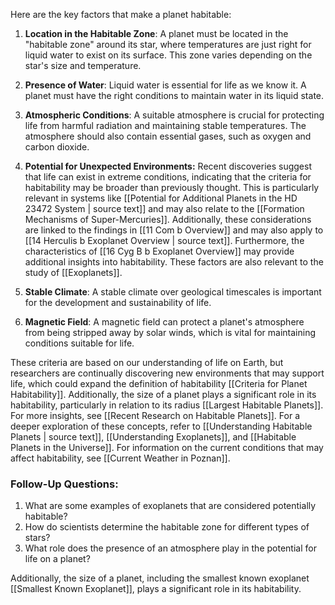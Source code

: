 Here are the key factors that make a planet habitable:

1. **Location in the Habitable Zone**: A planet must be located in the "habitable zone" around its star, where temperatures are just right for liquid water to exist on its surface. This zone varies depending on the star's size and temperature.

2. **Presence of Water**: Liquid water is essential for life as we know it. A planet must have the right conditions to maintain water in its liquid state.

3. **Atmospheric Conditions**: A suitable atmosphere is crucial for protecting life from harmful radiation and maintaining stable temperatures. The atmosphere should also contain essential gases, such as oxygen and carbon dioxide.

4. **Potential for Unexpected Environments:** Recent discoveries suggest that life can exist in extreme conditions, indicating that the criteria for habitability may be broader than previously thought. This is particularly relevant in systems like [[Potential for Additional Planets in the HD 23472 System | source text]] and may also relate to the [[Formation Mechanisms of Super-Mercuries]]. Additionally, these considerations are linked to the findings in [[11 Com b Overview]] and may also apply to [[14 Herculis b Exoplanet Overview | source text]]. Furthermore, the characteristics of [[16 Cyg B b Exoplanet Overview]] may provide additional insights into habitability. These factors are also relevant to the study of [[Exoplanets]].

5. **Stable Climate**: A stable climate over geological timescales is important for the development and sustainability of life.

6. **Magnetic Field**: A magnetic field can protect a planet's atmosphere from being stripped away by solar winds, which is vital for maintaining conditions suitable for life.

These criteria are based on our understanding of life on Earth, but researchers are continually discovering new environments that may support life, which could expand the definition of habitability [[Criteria for Planet Habitability]]. Additionally, the size of a planet plays a significant role in its habitability, particularly in relation to its radius [[Largest Habitable Planets]]. For more insights, see [[Recent Research on Habitable Planets]]. For a deeper exploration of these concepts, refer to [[Understanding Habitable Planets | source text]], [[Understanding Exoplanets]], and [[Habitable Planets in the Universe]]. For information on the current conditions that may affect habitability, see [[Current Weather in Poznan]]. 

### Follow-Up Questions:
1. What are some examples of exoplanets that are considered potentially habitable?
2. How do scientists determine the habitable zone for different types of stars?
3. What role does the presence of an atmosphere play in the potential for life on a planet? 

Additionally, the size of a planet, including the smallest known exoplanet [[Smallest Known Exoplanet]], plays a significant role in its habitability.